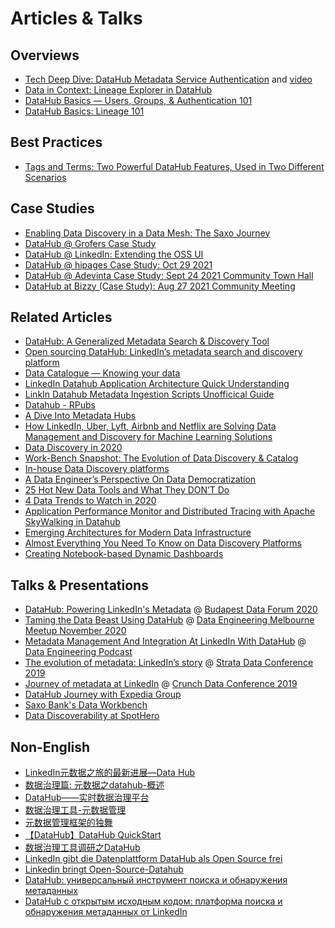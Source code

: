 # Articles & Talks

## Overviews

- [Tech Deep Dive: DataHub Metadata Service Authentication](https://blog.datahubproject.io/tech-deep-dive-introducing-datahub-metadata-service-authentication-661e3aabbad0) and [video](https://www.youtube.com/watch?v=DPY0G3Ix7Y8)
- [Data in Context: Lineage Explorer in DataHub](https://blog.datahubproject.io/data-in-context-lineage-explorer-in-datahub-a53a9a476dc4)
- [DataHub Basics — Users, Groups, & Authentication 101](https://www.youtube.com/watch?v=8Osw6p9vDYY)
- [DataHub Basics: Lineage 101](https://www.youtube.com/watch?v=rONGpsndzRw)

## Best Practices

- [Tags and Terms: Two Powerful DataHub Features, Used in Two Different Scenarios](https://blog.datahubproject.io/tags-and-terms-two-powerful-datahub-features-used-in-two-different-scenarios-b5b4791e892e)

## Case Studies

- [Enabling Data Discovery in a Data Mesh: The Saxo Journey](https://blog.datahubproject.io/enabling-data-discovery-in-a-data-mesh-the-saxo-journey-451b06969c8f)
- [DataHub @ Grofers Case Study](https://www.youtube.com/watch?v=m9kUYAuezFI)
- [DataHub @ LinkedIn: Extending the OSS UI](https://www.youtube.com/watch?v=Rdt4kJqDoww)
- [DataHub @ hipages Case Study: Oct 29 2021](https://www.youtube.com/watch?v=OFNzjUdMcJQ)
- [DataHub @ Adevinta Case Study: Sept 24 2021 Community Town Hall](https://www.youtube.com/watch?v=u9DRa_5uPIM)
- [DataHub at Bizzy (Case Study): Aug 27 2021 Community Meeting](https://www.youtube.com/watch?v=SuhLRr3QKt8)

## Related Articles

- [DataHub: A Generalized Metadata Search & Discovery Tool](https://engineering.linkedin.com/blog/2019/data-hub)
- [Open sourcing DataHub: LinkedIn’s metadata search and discovery platform](https://engineering.linkedin.com/blog/2020/open-sourcing-datahub--linkedins-metadata-search-and-discovery-p)
- [Data Catalogue — Knowing your data](https://medium.com/albert-franzi/data-catalogue-knowing-your-data-15f7d0724900)
- [LinkedIn Datahub Application Architecture Quick Understanding](https://medium.com/@liangjunjiang/linkedin-datahub-application-architecture-quick-understanding-a5b7868ee205)
- [LinkIn Datahub Metadata Ingestion Scripts Unofficical Guide](https://medium.com/@liangjunjiang/linkin-datahub-etl-unofficical-guide-7c3949483f8b)
- [Datahub - RPubs](https://rpubs.com/Priya_Shaji/dataHub)
- [A Dive Into Metadata Hubs](https://www.holistics.io/blog/a-dive-into-metadata-hubs/)
- [How LinkedIn, Uber, Lyft, Airbnb and Netflix are Solving Data Management and Discovery for Machine Learning Solutions](https://www.kdnuggets.com/2019/08/linkedin-uber-lyft-airbnb-netflix-solving-data-management-discovery-machine-learning-solutions.html)
- [Data Discovery in 2020](https://medium.com/@torokyle/data-discovery-in-2020-3c907383caa0)
- [Work-Bench Snapshot: The Evolution of Data Discovery & Catalog](https://medium.com/work-bench/work-bench-snapshot-the-evolution-of-data-discovery-catalog-2f6c0425616b)
- [In-house Data Discovery platforms](https://datastrategy.substack.com/p/in-house-data-discovery-platforms)
- [A Data Engineer’s Perspective On Data Democratization](https://towardsdatascience.com/a-data-engineers-perspective-on-data-democratization-a8aed10f4253)
- [25 Hot New Data Tools and What They DON’T Do](https://blog.amplifypartners.com/25-hot-new-data-tools-and-what-they-dont-do/)
- [4 Data Trends to Watch in 2020](https://medium.com/memory-leak/4-data-trends-to-watch-in-2020-491707902c09)
- [Application Performance Monitor and Distributed Tracing with Apache SkyWalking in Datahub](https://medium.com/@liangjunjiang/application-performance-monitor-and-distributed-tracing-with-apache-skywalking-in-datahub-16bc65e6c670)
- [Emerging Architectures for Modern Data Infrastructure](https://a16z.com/2020/10/15/the-emerging-architectures-for-modern-data-infrastructure/)
- [Almost Everything You Need To Know on Data Discovery Platforms](https://eugeneyan.com/writing/data-discovery-platforms/)
- [Creating Notebook-based Dynamic Dashboards](https://towardsdatascience.com/creating-notebook-based-dynamic-dashboards-91f936adc6f3)

## Talks & Presentations

- [DataHub: Powering LinkedIn's Metadata](https://github.com/acryldata/static-assets-test/raw/master/imgs/demo/DataHub_-_Powering_LinkedIn_Metadata.pdf) @ [Budapest Data Forum 2020](https://budapestdata.hu/2020/en/)
- [Taming the Data Beast Using DataHub](https://www.youtube.com/watch?v=bo4OhiPro7Y) @ [Data Engineering Melbourne Meetup November 2020](https://www.meetup.com/Data-Engineering-Melbourne/events/kgnvlrybcpbjc/)
- [Metadata Management And Integration At LinkedIn With DataHub](https://www.dataengineeringpodcast.com/datahub-metadata-management-episode-147/) @ [Data Engineering Podcast](https://www.dataengineeringpodcast.com)
- [The evolution of metadata: LinkedIn’s story](https://speakerdeck.com/shirshanka/the-evolution-of-metadata-linkedins-journey-strata-nyc-2019) @ [Strata Data Conference 2019](https://conferences.oreilly.com/strata/strata-ny-2019.html)
- [Journey of metadata at LinkedIn](https://www.youtube.com/watch?v=OB-O0Y6OYDE) @ [Crunch Data Conference 2019](https://crunchconf.com/2019)
- [DataHub Journey with Expedia Group](https://www.youtube.com/watch?v=ajcRdB22s5o)
- [Saxo Bank's Data Workbench](https://www.slideshare.net/SheetalPratik/linkedinsaxobankdataworkbench)
- [Data Discoverability at SpotHero](https://www.slideshare.net/MaggieHays/data-discoverability-at-spothero)

## Non-English

- [LinkedIn元数据之旅的最新进展—Data Hub](https://blog.csdn.net/DataPipeline/article/details/100155781)
- [数据治理篇: 元数据之datahub-概述](https://www.jianshu.com/p/04630b0c63f7)
- [DataHub——实时数据治理平台](https://segmentfault.com/a/1190000022563622)
- [数据治理工具-元数据管理](https://blog.csdn.net/weixin_42526352/article/details/105371012)
- [元数据管理框架的独舞](https://mp.weixin.qq.com/s/J6xtX3js70brdN3c_7ZkNg)
- [【DataHub】DataHub QuickStart](https://www.jianshu.com/p/eb34e7088c77)
- [数据治理工具调研之DataHub](https://www.cnblogs.com/CodingJacob/p/di2jiang-gong-ju-diao-yan-zhidatahub.html)
- [LinkedIn gibt die Datenplattform DataHub als Open Source frei](https://www.heise.de/developer/meldung/LinkedIn-gibt-die-Datenplattform-DataHub-als-Open-Source-frei-4663773.html)
- [Linkedin bringt Open-Source-Datahub](https://www.itmagazine.ch/artikel/71532/Linkedin_bringt_Open-Source-Datahub.html)
- [DataHub: универсальный инструмент поиска и обнаружения метаданных](https://habr.com/ru/post/520930/)
- [DataHub с открытым исходным кодом: платформа поиска и обнаружения метаданных от LinkedIn](https://habr.com/ru/post/521536/)
